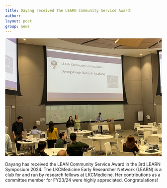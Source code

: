 ```yaml
---
title: Dayang received the LEARN Community Service Award!
author: 
layout: post
group: news
---
```

 <img src="/static/img/news/Dayang_LEARN.jpg"  class="img-fluid">

Dayang has received the LEAN Community Service Award in the 3rd LEARN 
Symposium 2024. The LKCMedicine Early Researcher Network (LEARN) is a club for and run by 
research fellows at LKCMedicine. Her contributions as a committee member 
for FY23/24 were highly appreciated. Congratulations!
